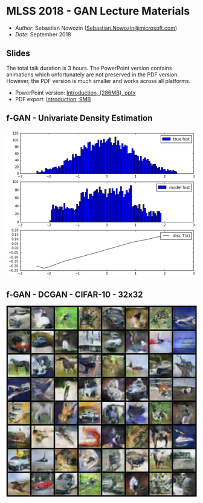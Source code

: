 
# MLSS 2018 - GAN Lecture Materials

* _Author_: Sebastian Nowozin (Sebastian.Nowozin@microsoft.com)
* _Date_: September 2018

## Slides

The total talk duration is 3 hours.
The PowerPoint version contains animations which unfortunately are not preserved in the PDF version.
However, the PDF version is much smaller and works across all platforms.

* PowerPoint version: [Introduction, (286MB), pptx](http://www.nowozin.net/sebastian/talks/mlss2018/MLSS%202018%20-%20Nowozin%20-%20GANs%20introduction.pptx)
* PDF export: [Introduction, 9MB](http://www.nowozin.net/sebastian/talks/mlss2018/MLSS%202018%20-%20Nowozin%20-%20GANs%20introduction.pdf)

## f-GAN - Univariate Density Estimation

![f-GAN univariate density](imgs/f-GAN-univariate.png)

## f-GAN - DCGAN - CIFAR-10 - 32x32

![CIFAR-10 DCGAN f-GAN samples](imgs/f-GAN-DCGAN-CIFAR10-100-epochs.jpg)


